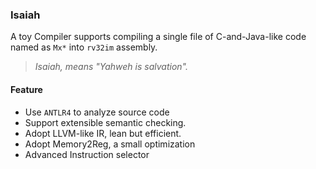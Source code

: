 ### Isaiah

A toy Compiler supports compiling a single file of C-and-Java-like code named as  `Mx*` into `rv32im` assembly. 

> *Isaiah, means "Yahweh is salvation".*

#### Feature

-  Use `ANTLR4` to analyze source code
-  Support extensible semantic checking.
-  Adopt LLVM-like IR, lean but efficient.
-  Adopt Memory2Reg, a small optimization
-  Advanced Instruction selector